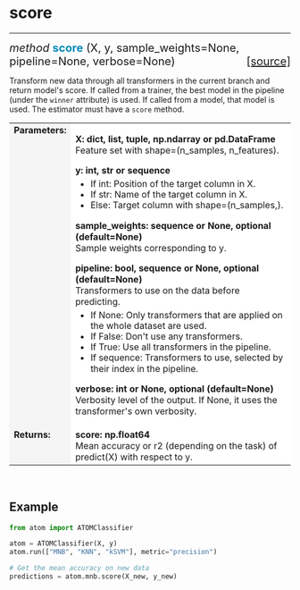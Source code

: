 # score
-------

<div style="font-size:20px">
<em>method</em> <strong style="color:#008AB8">score</strong>
(X, y, sample_weights=None, pipeline=None, verbose=None)
<span style="float:right">
<a href="https://github.com/tvdboom/ATOM/blob/master/atom/basepredictor.py#L152">[source]</a>
</span>
</div>

Transform new data through all transformers in the current branch and
return model's score. If called from a trainer, the best model in
the pipeline (under the `winner` attribute) is used. If called from a
model, that model is used. The estimator must have a `score` method.

<table style="font-size:16px">
<tr>
<td width="20%" style="vertical-align:top; background:#F5F5F5;"><strong>Parameters:</strong></td>
<td width="80%" style="background:white;">
<p>
<strong>X: dict, list, tuple, np.ndarray or pd.DataFrame</strong><br>
Feature set with shape=(n_samples, n_features).
</p>
<strong>y: int, str or sequence</strong><br>
<ul style="line-height:1.2em;margin-top:5px">
<li>If int: Position of the target column in X.</li>
<li>If str: Name of the target column in X.</li>
<li>Else: Target column with shape=(n_samples,).</li>
</ul>
<p>
<strong>sample_weights: sequence or None, optional (default=None)</strong><br>
Sample weights corresponding to y.
</p>
<strong>pipeline: bool, sequence or None, optional (default=None)</strong><br>
Transformers to use on the data before predicting.
<ul style="line-height:1.2em;margin-top:5px">
<li>If None: Only transformers that are applied on the whole dataset are used.</li>
<li>If False: Don't use any transformers.</li>
<li>If True: Use all transformers in the pipeline.</li>
<li>If sequence: Transformers to use, selected by their index in the pipeline.</li>
</ul>
<p>
<strong>verbose: int or None, optional (default=None)</strong><br>
Verbosity level of the output. If None, it uses the transformer's own verbosity.
</p>
</td>
</tr>
<tr>
<td width="20%" style="vertical-align:top; background:#F5F5F5;"><strong>Returns:</strong></td>
<td width="80%" style="background:white;">
<strong>score: np.float64</strong><br>
Mean accuracy or r2 (depending on the task) of predict(X) with respect to y.
</td>
</tr>
</table>
<br />



## Example

```python
from atom import ATOMClassifier

atom = ATOMClassifier(X, y)
atom.run(["MNB", "KNN", "kSVM"], metric="precision")

# Get the mean accuracy on new data
predictions = atom.mnb.score(X_new, y_new)
```